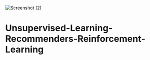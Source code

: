 ![Screenshot (2)](https://user-images.githubusercontent.com/66817101/217295454-7146e440-7027-4b93-87cd-b7ce8897fb60.png)
# Unsupervised-Learning-Recommenders-Reinforcement-Learning
